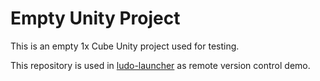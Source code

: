 # Empty Unity Project

This is an empty 1x Cube Unity project used for testing.

This repository is used in [ludo-launcher](https://github.com/Felippo001/ludo) as remote version control demo.
